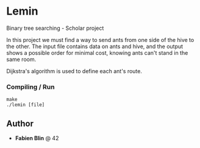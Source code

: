 # Lemin

Binary tree searching - Scholar project

In this project we must find a way to send ants from one side of the hive to the other.
The input file contains data on ants and hive, and the output shows a possible order for minimal cost, knowing ants can't stand in the same room.

Dijkstra's algorithm is used to define each ant's route.

### Compiling / Run

```
make
./lemin [file]
```

## Author

* **Fabien Blin** @ 42
